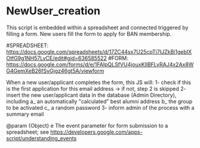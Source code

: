 # NewUser_creation


This script is embedded within a spreadsheet and connected triggered by filling a form. New users fill the form to apply for BAN membership.

#SPREADSHEET: https://docs.google.com/spreadsheets/d/17ZC44sx7U25cpTi7IJZkBi1gebIXOtfG9g1NH57LyCE/edit#gid=636585522
#FORM: https://docs.google.com/forms/d/e/1FAIpQLSfVU4jouxKIlBFLyRAJ4x2Ax8WG4GemXeB26fSvGjgz46gt5A/viewform

When a new user/applicant completes the form, this JS will:
   1- check if this is the first application for this email address -> if not, step 2 is skipped
   2- insert the new user/applicant data in the database (Admin Directory), including 
     a_ an automatically "calculated" best alumni address
     b_ the group to be activated 
     c_ a random password 
   3- inform admin of the process with a summary email
   
@param {Object} e The event parameter for form submission to a spreadsheet; see https://developers.google.com/apps-script/understanding_events
